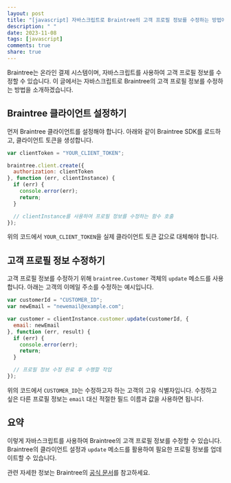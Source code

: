```yaml
---
layout: post
title: "[javascript] 자바스크립트로 Braintree의 고객 프로필 정보를 수정하는 방법에 대해 설명해주세요."
description: " "
date: 2023-11-08
tags: [javascript]
comments: true
share: true
---
```


Braintree는 온라인 결제 시스템이며, 자바스크립트를 사용하여 고객 프로필 정보를 수정할 수 있습니다. 이 글에서는 자바스크립트로 Braintree의 고객 프로필 정보를 수정하는 방법을 소개하겠습니다.

## Braintree 클라이언트 설정하기

먼저 Braintree 클라이언트를 설정해야 합니다. 아래와 같이 Braintree SDK를 로드하고, 클라이언트 토큰을 생성합니다.

```javascript
var clientToken = "YOUR_CLIENT_TOKEN";

braintree.client.create({
  authorization: clientToken
}, function (err, clientInstance) {
  if (err) {
    console.error(err);
    return;
  }

  // clientInstance를 사용하여 프로필 정보를 수정하는 함수 호출
});
```

위의 코드에서 `YOUR_CLIENT_TOKEN`을 실제 클라이언트 토큰 값으로 대체해야 합니다.

## 고객 프로필 정보 수정하기

고객 프로필 정보를 수정하기 위해 `braintree.Customer` 객체의 `update` 메소드를 사용합니다. 아래는 고객의 이메일 주소를 수정하는 예시입니다.

```javascript
var customerId = "CUSTOMER_ID";
var newEmail = "newemail@example.com";

var customer = clientInstance.customer.update(customerId, {
  email: newEmail
}, function (err, result) {
  if (err) {
    console.error(err);
    return;
  }

  // 프로필 정보 수정 완료 후 수행할 작업
});
```

위의 코드에서 `CUSTOMER_ID`는 수정하고자 하는 고객의 고유 식별자입니다. 수정하고 싶은 다른 프로필 정보는 `email` 대신 적절한 필드 이름과 값을 사용하면 됩니다.

## 요약

이렇게 자바스크립트를 사용하여 Braintree의 고객 프로필 정보를 수정할 수 있습니다. Braintree의 클라이언트 설정과 `update` 메소드를 활용하여 필요한 프로필 정보를 업데이트할 수 있습니다.

관련 자세한 정보는 Braintree의 [공식 문서](https://developers.braintreepayments.com/start/hello-client/javascript/v3)를 참고하세요.